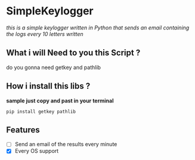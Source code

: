 # SimpleKeylogger
*this is a simple keylogger written in Python that sends* 
*an email containing the logs every 10 letters written*

## What i will Need to you this Script ?
do you gonna need getkey and pathlib

## How i install this libs ?
**sample just copy and past in your terminal**
```
pip install getkey pathlib
```

## Features
 - [ ] Send an email of the results every minute 
 - [x] Every OS support
